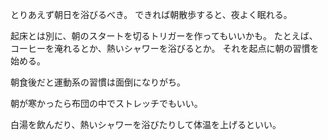 とりあえず朝日を浴びるべき。
できれば朝散歩すると、夜よく眠れる。

起床とは別に、朝のスタートを切るトリガーを作ってもいいかも。
たとえば、コーヒーを淹れるとか、熱いシャワーを浴びるとか。
それを起点に朝の習慣を始める。

朝食後だと運動系の習慣は面倒になりがち。

朝が寒かったら布団の中でストレッチでもいい。

白湯を飲んだり、熱いシャワーを浴びたりして体温を上げるといい。
